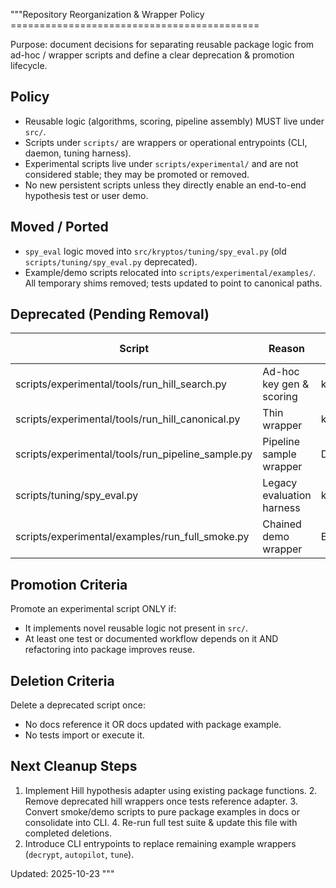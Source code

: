 """Repository Reorganization & Wrapper Policy ===========================================

Purpose: document decisions for separating reusable package logic from ad-hoc / wrapper scripts and
define a clear deprecation & promotion lifecycle.

## Policy

- Reusable logic (algorithms, scoring, pipeline assembly) MUST live under `src/`.
- Scripts under `scripts/` are wrappers or operational entrypoints (CLI, daemon, tuning harness).
- Experimental scripts live under `scripts/experimental/` and are not considered stable; they may be
promoted or removed.
- No new persistent scripts unless they directly enable an end-to-end hypothesis test or user demo.

## Moved / Ported

- `spy_eval` logic moved into `src/kryptos/tuning/spy_eval.py` (old `scripts/tuning/spy_eval.py`
deprecated).
- Example/demo scripts relocated into `scripts/experimental/examples/`. All temporary shims removed;
tests updated to point to canonical paths.

## Deprecated (Pending Removal)

| Script | Reason | Replacement | Removal Target |
|--------|--------|-------------|----------------|
| scripts/experimental/tools/run_hill_search.py | Ad-hoc key gen & scoring | k4.hill_search.score_decryptions | Next PR |
| scripts/experimental/tools/run_hill_canonical.py | Thin wrapper | k4.hill_constraints.decrypt_and_score | Next PR |
| scripts/experimental/tools/run_pipeline_sample.py | Pipeline sample wrapper | Direct package pipeline usage | Next PR |
| scripts/tuning/spy_eval.py | Legacy evaluation harness | kryptos.tuning.spy_eval | After stability check |
| scripts/experimental/examples/run_full_smoke.py | Chained demo wrapper | Explicit package calls / tests | Pending review |

## Promotion Criteria

Promote an experimental script ONLY if:

- It implements novel reusable logic not present in `src/`.
- At least one test or documented workflow depends on it AND refactoring into package improves
reuse.

## Deletion Criteria

Delete a deprecated script once:

- No docs reference it OR docs updated with package example.
- No tests import or execute it.

## Next Cleanup Steps

1. Implement Hill hypothesis adapter using existing package functions. 2. Remove deprecated hill
wrappers once tests reference adapter. 3. Convert smoke/demo scripts to pure package examples in
docs or consolidate into CLI. 4. Re-run full test suite & update this file with completed deletions.
5. Introduce CLI entrypoints to replace remaining example wrappers (`decrypt`, `autopilot`, `tune`).

Updated: 2025-10-23 """
